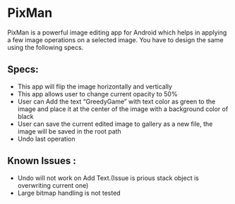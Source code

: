 # PixMan
PixMan is a powerful image editing app for Android which helps in applying a few image operations on a selected image. You have to design the same using the following specs.

## Specs:

- This app will flip the image horizontally and vertically
- This app allows user to change current opacity to 50%
-  User can Add the text “GreedyGame” with text color as green  to the image and place it at the center of the image with a background color of black
- User can save the current edited image to gallery as a new file, the image will be saved in the root path
- Undo last operation

## Known Issues :

- Undo will not work on Add Text.(Issue is prious stack object is overwriting current one)
- Large bitmap handling is not tested
